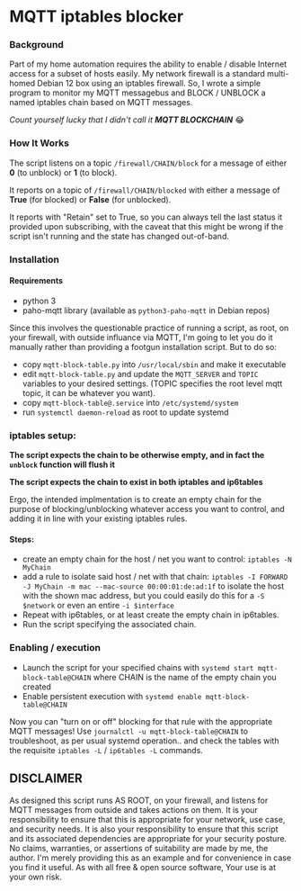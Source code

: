 # MQTT iptables blocker

### Background
Part of my home automation requires the ability to enable / disable Internet access for a subset of hosts easily.  My network firewall is a standard multi-homed Debian 12 box using an iptables firewall.  So, I wrote a simple program to monitor my MQTT messagebus and BLOCK / UNBLOCK a named iptables chain based on MQTT messages.

*Count yourself lucky that I didn't call it __MQTT BLOCKCHAIN__* 😂

### How It Works
The script listens on a topic `/firewall/CHAIN/block` for a message of either **0** (to unblock) or **1** (to block).

It reports on a topic of `/firewall/CHAIN/blocked` with either a message of **True** (for blocked) or **False** (for unblocked).

It reports with "Retain" set to True, so you can always tell the last status it provided upon subscribing, with the caveat that this might be wrong if the script isn't running and the state has changed out-of-band.

### Installation
#### Requirements
  - python 3
  - paho-mqtt library (available as `python3-paho-mqtt` in Debian repos)

Since this involves the questionable practice of running a script, as root, on your firewall, with outside influance via MQTT, I'm going to let you do it manually rather than providing a footgun installation script.  But to do so:

  - copy `mqtt-block-table.py` into `/usr/local/sbin` and make it executable
  - edit `mqtt-block-table.py` and update the `MQTT_SERVER` and `TOPIC` variables to your desired settings.  (TOPIC specifies the root level mqtt topic, it can be whatever you want).
  - copy `mqtt-block-table@.service` into `/etc/systemd/system`
  - run `systemctl daemon-reload` as root to update systemd

### iptables setup:
**The script expects the chain to be otherwise empty, and in fact the `unblock` function will flush it** 

**The script expects the chain to exist in both iptables and ip6tables**

Ergo, the intended implmentation is to create an empty chain for the purpose of blocking/unblocking whatever access you want to control, and adding it in line with your existing iptables rules.

#### Steps:
 - create an empty chain for the host / net you want to control: `iptables -N MyChain`
 - add a rule to isolate said host / net with that chain: `iptables -I FORWARD -J MyChain -m mac --mac-source 00:00:01:de:ad:1f` to isolate the host with the shown mac address, but you could easily do this for a `-S $network` or even an entire `-i $interface`
 - Repeat with ip6tables, or at least create the empty chain in ip6tables.
 - Run the script specifying the associated chain.

### Enabling / execution
  - Launch the script for your specified chains with `systemd start mqtt-block-table@CHAIN` where CHAIN is the name of the empty chain you created
  - Enable persistent execution with `systemd enable mqtt-block-table@CHAIN`
 
Now you can "turn on or off" blocking for that rule with the appropriate MQTT messages!  Use `journalctl -u mqtt-block-table@CHAIN` to troubleshoot, as per usual systemd operation.. and check the tables with the requisite `iptables -L` / `ip6tables -L` commands.


## DISCLAIMER
As designed this script runs AS ROOT, on your firewall, and listens for MQTT messages from outside and takes actions on them.  It is your responsibility to ensure that this is appropriate for your network, use case, and security needs.  It is also your responsibility to ensure that this script and its associated dependencies are appropriate for your security posture.  No claims, warranties, or assertions of suitability are made by me, the author.  I'm merely providing this as an example and for convenience in case you find it useful.  As with all free & open source software, Your use is at your own risk.

